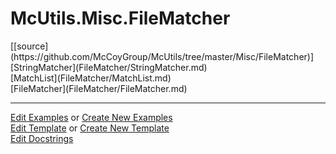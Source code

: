 # <a id="McUtils.Misc.FileMatcher">McUtils.Misc.FileMatcher</a> 
<div class="docs-source-link" markdown="1">
[[source](https://github.com/McCoyGroup/McUtils/tree/master/Misc/FileMatcher)]
</div>
    


<div class="container alert alert-secondary bg-light">
  <div class="row">
   <div class="col" markdown="1">
[StringMatcher](FileMatcher/StringMatcher.md)   
</div>
   <div class="col" markdown="1">
[MatchList](FileMatcher/MatchList.md)   
</div>
   <div class="col" markdown="1">
[FileMatcher](FileMatcher/FileMatcher.md)   
</div>
</div>
</div>





___

[Edit Examples](https://github.com/McCoyGroup/McUtils/edit/master/ci/examples/McUtils/Misc/FileMatcher.md) or 
[Create New Examples](https://github.com/McCoyGroup/McUtils/new/master/?filename=ci/examples/McUtils/Misc/FileMatcher.md) <br/>
[Edit Template](https://github.com/McCoyGroup/McUtils/edit/master/ci/docs/McUtils/Misc/FileMatcher.md) or 
[Create New Template](https://github.com/McCoyGroup/McUtils/new/master/?filename=ci/docs/templates/McUtils/Misc/FileMatcher.md) <br/>
[Edit Docstrings](https://github.com/McCoyGroup/McUtils/edit/master/Misc/FileMatcher/__init__.py?message=Update%20Docs)